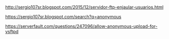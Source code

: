 
http://sergio107sr.blogspot.com/2015/12/servidor-ftp-enjaular-usuarios.html 


https://sergio107sr.blogspot.com/search?q=anonymous


https://serverfault.com/questions/247096/allow-anonymous-upload-for-vsftpd
